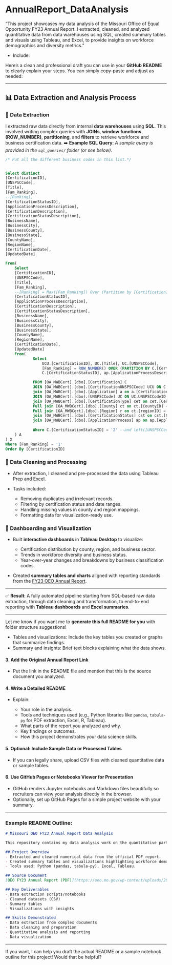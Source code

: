 # AnnualReport_DataAnalysis
“This project showcases my data analysis of the Missouri Office of Equal Opportunity FY23 Annual Report. I extracted, cleaned, and analyzed quantitative data from data warehouses using SQL, created summary tables and visuals using Tableau, and Excel, to provide insights on workforce demographics and diversity metrics.”

* Include:

Here’s a clean and professional draft you can use in your **GitHub README** to clearly explain your steps. You can simply copy-paste and adjust as needed:

---

## 📊 Data Extraction and Analysis Process

### 🔹 Data Extraction

I extracted raw data directly from internal **data warehouses** using **SQL**. This involved writing complex queries with **JOINs**, **window functions (ROW\_NUMBER)**, **partitioning**, and **filters** to retrieve workforce and business certification data.
➡️ **Example SQL Query**:
*A sample query is provided in the `sql_queries/` folder (or see below).*

```sql
/* Put all the different business codes in this list.*/


Select distinct
[CertificationID],
[UNSPSCCode],
[Title],
[Fam_Ranking],
--[Ranking],
[CertificationStatusID],
[ApplicationProcessDescription],
[CertificationDescription],
[CertificationStatusDescription],
[BusinessName],
[BusinessCity],
[BusinessCounty],
[BusinessState],
[CountyName],
[RegionName],
[CertificationDate],
[UpdatedDate]

From(
	Select
	[CertificationID],
	[UNSPSCCode],
	[Title],
	[Fam_Ranking],
	--[Ranking] = Max([Fam_Ranking]) Over (Partition by [CertificationID], Left([UNSPSCCode], 2) order by [UNSPSCCode]),
	[CertificationStatusID],
	[ApplicationProcessDescription],
	[CertificationDescription],
	[CertificationStatusDescription],
	[BusinessName],
	[BusinessCity],
	[BusinessCounty],
	[BusinessState],
	[CountyName],
	[RegionName],
	[CertificationDate],
	[UpdatedDate]
	From(
			Select
				UCU.[CertificationID], UC.[Title], UC.[UNSPSCCode],
				[Fam_Ranking] = ROW_NUMBER() OVER (PARTITION BY C.[CertificationID], left([UNSPSCCode],2) ORDER BY UC.[UNSPSCCode]),
				C.[CertificationStatusID], ap.[ApplicationProcessDescription], cet.[CertificationDescription], cst.[CertificationStatusDescription], C.[BusinessName], C.[BusinessCity], C.[BusinessCounty], C.[BusinessState], ct.[CountyName], r.[RegionName], C.[CertificationDate], C.[UpdatedDate]

			FROM [OA_MWBCert].[dbo].[Certification] C
			JOIN [OA_MWBCert].[dbo].[CertificationUNSPSCCode] UCU ON C.CertificationID = UCU.CertificationID
			join [OA_MWBCert].[dbo].[Application] a on a.[CertificationID] = C.[CertificationID]
			JOIN [OA_MWBCert].[dbo].[UNSPSCCode] UC ON UC.UNSPSCCodeID = UCU.UNSPSCCodeID
			join [OA_MWBCert].[dbo].[CertificationType] cet on cet.[CertificationTypeID] = C.[CertificationTypeID]
			Full join [OA_MWBCert].[dbo].[County] ct on ct.[CountyID] = C.[BusinessCounty]
			Full join [OA_MWBCert].[dbo].[Region] r on ct.[regionID] = r.[RegionID]
			join [OA_MWBCert].[dbo].[CertificationStatus] cst on cst.[CertificationStatusID] = C.[CertificationStatusID]
			join [OA_MWBCert].[dbo].[ApplicationProcess] ap on ap.[ApplicationProcessID] = a.[ApplicationProcessID]
		  
			Where C.[CertificationStatusID] = '2' --and left([UNSPSCCode],2) = '10'      --If you want to see only one segment, change the segment value accordingly and uncomment 'left([UNSPSCCode],2)'.
	) A
) X
Where [Fam_Ranking] = '1' 
Order By [CertificationID]
```

### 🔹 Data Cleaning and Processing

* After extraction, I cleaned and pre-processed the data using Tableau Prep and Excel.
* Tasks included:

  * Removing duplicates and irrelevant records.
  * Filtering by certification status and date ranges.
  * Handling missing values in county and region mappings.
  * Formatting data for visualization-ready use.

### 🔹 Dashboarding and Visualization

* Built **interactive dashboards** in **Tableau Desktop** to visualize:

  * Certification distribution by county, region, and business sector.
  * Trends in workforce diversity and business status.
  * Year-over-year changes and breakdowns by business classification codes.
* Created **summary tables and charts** aligned with reporting standards from the [FY23 OEO Annual Report](https://oeo.mo.gov/wp-content/uploads/2024/05/fy23-annual-report-final.pdf).

---

✅ **Result**: A fully automated pipeline starting from SQL-based raw data extraction, through data cleaning and transformation, to end-to-end reporting with **Tableau dashboards** and **Excel summaries**.

---

Let me know if you want me to **generate this full README for you** with folder structure suggestions!

  * Tables and visualizations: Include the key tables you created or graphs that summarize findings.
  * Summary and insights: Brief text blocks explaining what the data shows.

#### 3. **Add the Original Annual Report Link**

* Put the link in the README file and mention that this is the source document you analyzed.

#### 4. **Write a Detailed README**

* Explain:

  * Your role in the analysis.
  * Tools and techniques used (e.g., Python libraries like `pandas`, `tabula-py` for PDF extraction, Excel, R, Tableau).
  * What parts of the report you analyzed and why.
  * Key findings or outcomes.
  * How this project demonstrates your data science skills.

#### 5. **Optional: Include Sample Data or Processed Tables**

* If you can legally share, upload CSV files with cleaned quantitative data or sample tables.

#### 6. **Use GitHub Pages or Notebooks Viewer for Presentation**

* GitHub renders Jupyter notebooks and Markdown files beautifully so recruiters can view your analysis directly in the browser.
* Optionally, set up GitHub Pages for a simple project website with your summary.

---

### Example README Outline:

```markdown
# Missouri OEO FY23 Annual Report Data Analysis

This repository contains my data analysis work on the quantitative parts of the Missouri Office of Equal Opportunity FY23 Annual Report.

## Project Overview
- Extracted and cleaned numerical data from the official PDF report.
- Created summary tables and visualizations highlighting workforce demographics, budget, and program outcomes.
- Tools used: Python (pandas, tabula-py), Excel, Tableau.

## Source Document
[OEO FY23 Annual Report (PDF)](https://oeo.mo.gov/wp-content/uploads/2024/05/fy23-annual-report-final.pdf)

## Key Deliverables
- Data extraction scripts/notebooks
- Cleaned datasets (CSV)
- Summary tables
- Visualizations with insights

## Skills Demonstrated
- Data extraction from complex documents
- Data cleaning and preparation
- Quantitative analysis and reporting
- Data visualization
```

---

If you want, I can help you draft the actual README or a sample notebook outline for this project! Would that be helpful?
